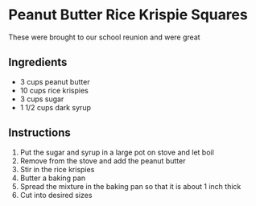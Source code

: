 # Peanut Butter Rice Krispie Squares

These were brought to our school reunion and were great

## Ingredients

- 3 cups peanut butter
- 10 cups rice krispies
- 3 cups sugar
- 1 1/2 cups dark syrup

## Instructions

1. Put the sugar and syrup in a large pot on stove and let boil
2. Remove from the stove and add the peanut butter
3. Stir in the rice krispies
4. Butter a baking pan
5. Spread the mixture in the baking pan so that it is about 1 inch thick
6. Cut into desired sizes
